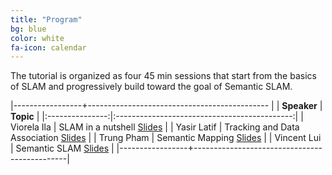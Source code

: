 ```yaml
---
title: "Program"
bg: blue
color: white
fa-icon: calendar
---
```


The tutorial is organized as four 45 min sessions that start from the basics of SLAM and progressively build toward the goal of Semantic SLAM.

|-----------------+--------------------------------------------- |
| **Speaker**     | **Topic**                                    |
|:---------------:|:--------------------------------------------:|
| Viorela Ila     | SLAM in a nutshell               [Slides](#) |
| Yasir Latif     | Tracking and Data Association    [Slides](#) |
| Trung Pham      | Semantic Mapping                 [Slides](#) |
| Vincent Lui     | Semantic SLAM                    [Slides](#) |
|-----------------+----------------------------------------------|
